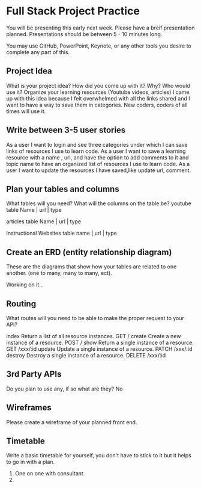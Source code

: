 # Full Stack Project Practice

You will be presenting this early next week.  Please have a breif presentation
planned.  Presentations should be between 5 - 10 minutes long.

You may use GitHub, PowerPoint, Keynote, or any other tools you desire to
complete any part of this.

## Project Idea

What is your project idea?  How did you come up with it? Why? Who would use it?
Organize your learning resources (Youtube videos, articles)
I came up with this idea because I felt overwhelmed with all the links shared and I want to have a way to save them in categories.
New coders, coders of all times will use it.

## Write between 3-5 user stories

As a user I want to login and see three categories under which I can save links of resources I use to learn code.
As a user I want to save a learning resource with a name , url, and have the option to add comments to it and topic name to have an organized list  of resources I use to learn code.
As a user I want to update the resources I have saved,like update url, comment.

## Plan your tables and columns

What tables will you need? What will the columns on the table be?
youtube table
Name | url | type

articles table
Name | url | type

Instructional Websites table
name | url | type

## Create an ERD (entity relationship diagram)

These are the diagrams that show how your tables are related to one another.
(one to many, many to many, ect).

Working on it... 

## Routing

What routes will you need to be able to make the proper request to your API?

index	Return a list of all resource instances.	GET	/
create	Create a new instance of a resource.	POST	/
show	Return a single instance of a resource.	GET	/xxx/:id
update	Update a single instance of a resource.	PATCH	/xxx/:id
destroy	Destroy a single instance of a resource.	DELETE	/xxx/:id

## 3rd Party APIs

Do you plan to use any, if so what are they?
No

## Wireframes

Please create a wireframe of your planned front end.

## Timetable

Write a basic timetable for yourself, you don't have to stick to it but it
helps to go in with a plan.

1. One on one with consultant
2.
